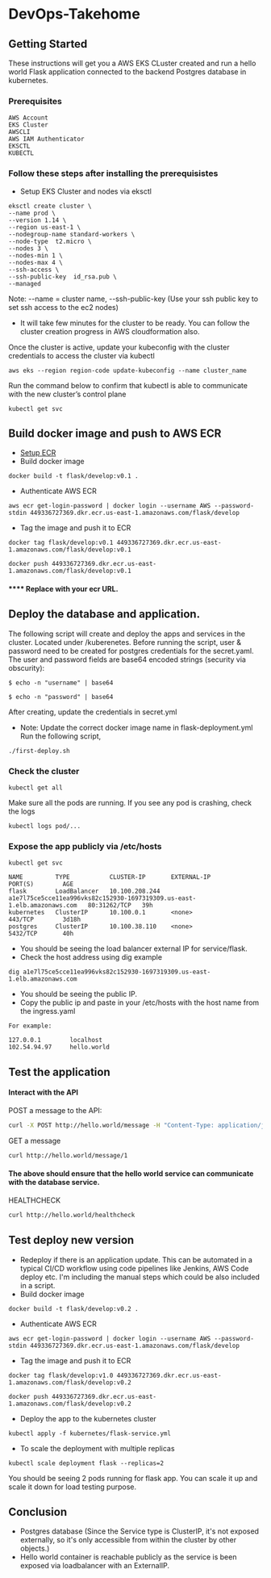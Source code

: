 # DevOps-Takehome

## Getting Started

These instructions will get you a AWS EKS CLuster created and run a hello world Flask application connected to the backend Postgres database in kubernetes.

### Prerequisites

```
AWS Account
EKS Cluster
AWSCLI
AWS IAM Authenticator
EKSCTL
KUBECTL
```

### Follow these steps after installing the prerequisistes
* Setup EKS Cluster and nodes via eksctl

```
eksctl create cluster \
--name prod \
--version 1.14 \
--region us-east-1 \
--nodegroup-name standard-workers \
--node-type  t2.micro \
--nodes 3 \
--nodes-min 1 \
--nodes-max 4 \
--ssh-access \
--ssh-public-key  id_rsa.pub \
--managed
```
Note: --name = cluster name, --ssh-public-key (Use your ssh public key to set ssh access to the ec2 nodes)
* It will take few minutes for the cluster to be ready. You can follow the cluster creation progress in AWS cloudformation also.

Once the cluster is active, update your kubeconfig with the cluster credentials to access the cluster via kubectl

```
aws eks --region region-code update-kubeconfig --name cluster_name
```
Run the command below to confirm that kubectl is able to communicate with the new cluster’s control plane

```
kubectl get svc
```
## Build docker image and push to AWS ECR
* [Setup ECR](https://docs.aws.amazon.com/AmazonECR/latest/userguide/get-set-up-for-amazon-ecr.html)
* Build docker image
```
docker build -t flask/develop:v0.1 .
```
* Authenticate AWS ECR
```
aws ecr get-login-password | docker login --username AWS --password-stdin 449336727369.dkr.ecr.us-east-1.amazonaws.com/flask/develop
```
* Tag the image and push it to ECR
```
docker tag flask/develop:v0.1 449336727369.dkr.ecr.us-east-1.amazonaws.com/flask/develop:v0.1
```
```
docker push 449336727369.dkr.ecr.us-east-1.amazonaws.com/flask/develop:v0.1
```
#### **** Replace with your ecr URL.

## Deploy the database and application.
The following script will create and deploy the apps and services in the cluster. Located under /kuberenetes.
Before running the script, user & password need to be created for postgres credentials for the secret.yaml. 
The user and password fields are base64 encoded strings (security via obscurity):
```
$ echo -n "username" | base64
```
```
$ echo -n "password" | base64
```
After creating, update the credentials in secret.yml
* Note: Update the correct docker image name in flask-deployment.yml
Run the following script,
```
./first-deploy.sh
```


### Check the cluster

```
kubectl get all
```
Make sure all the pods are running. If you see any pod is crashing, check the logs
```
kubectl logs pod/...
```

### Expose the app publicly via /etc/hosts

```
kubectl get svc
```
```
NAME         TYPE           CLUSTER-IP       EXTERNAL-IP                                                               PORT(S)        AGE
flask        LoadBalancer   10.100.208.244   a1e7l75ce5cce11ea996vks82c152930-1697319309.us-east-1.elb.amazonaws.com   80:31262/TCP   39h
kubernetes   ClusterIP      10.100.0.1       <none>                                                                    443/TCP        3d18h
postgres     ClusterIP      10.100.38.110    <none>                                                                    5432/TCP       40h

```
* You should be seeing the load balancer external IP for service/flask.
* Check the host address using dig
example
```
dig a1e7l75ce5cce11ea996vks82c152930-1697319309.us-east-1.elb.amazonaws.com
```
* You should be seeing the public IP. 
* Copy the public ip and paste in your /etc/hosts with the host name from the ingress.yaml
```
For example:

127.0.0.1        localhost
102.54.94.97     hello.world
```


## Test the application

#### Interact with the API
POST a message to the API:
```bash
curl -X POST http://hello.world/message -H "Content-Type: application/json" --data '{"message": "hi"}'
```

GET a message
```bash
curl http://hello.world/message/1
```
#### The above should ensure that the hello world service can communicate with the database service.

HEALTHCHECK
```bash
curl http://hello.world/healthcheck
```

## Test deploy new version
* Redeploy if there is an application update.
This can be automated in a typical CI/CD workflow using code pipelines like Jenkins, AWS Code deploy etc. 
I'm including the manual steps which could be also included in a script.
* Build docker image
```
docker build -t flask/develop:v0.2 .
```
* Authenticate AWS ECR
```
aws ecr get-login-password | docker login --username AWS --password-stdin 449336727369.dkr.ecr.us-east-1.amazonaws.com/flask/develop
```
* Tag the image and push it to ECR
```
docker tag flask/develop:v1.0 449336727369.dkr.ecr.us-east-1.amazonaws.com/flask/develop:v0.2
```
```
docker push 449336727369.dkr.ecr.us-east-1.amazonaws.com/flask/develop:v0.2
```
* Deploy the app to the kubernetes cluster
```
kubectl apply -f kubernetes/flask-service.yml
```
* To scale the deployment with multiple replicas
```
kubectl scale deployment flask --replicas=2
```
You should be seeing 2 pods running for flask app. You can scale it up and scale it down for load testing purpose.

## Conclusion
- Postgres database (Since the Service type is ClusterIP, it's not exposed externally, so it's only accessible from within the cluster by other objects.)
- Hello world container is reachable publicly as the service is been exposed via loadbalancer with an ExternalIP.